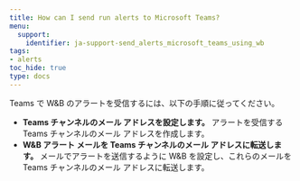 ```yaml
---
title: How can I send run alerts to Microsoft Teams?
menu:
  support:
    identifier: ja-support-send_alerts_microsoft_teams_using_wb
tags:
- alerts
toc_hide: true
type: docs
---
```


Teams で W&B のアラートを受信するには、以下の手順に従ってください。

- **Teams チャンネルのメール アドレスを設定します。** アラートを受信する Teams チャンネルのメール アドレスを作成します。
- **W&B アラート メールを Teams チャンネルのメール アドレスに転送します。** メールでアラートを送信するように W&B を設定し、これらのメールを Teams チャンネルのメール アドレスに転送します。
